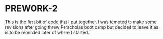 # PREWORK-2
This is the first bit of code that I put together. 
I was tempted to make some revisions after going threw Perscholas boot camp 
but decided to leave it as is to be reminded later of where I started.  
